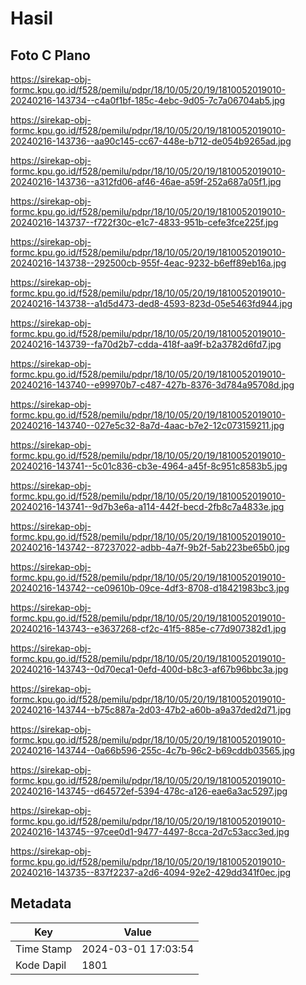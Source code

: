 # Hasil

## Foto C Plano

https://sirekap-obj-formc.kpu.go.id/f528/pemilu/pdpr/18/10/05/20/19/1810052019010-20240216-143734--c4a0f1bf-185c-4ebc-9d05-7c7a06704ab5.jpg

https://sirekap-obj-formc.kpu.go.id/f528/pemilu/pdpr/18/10/05/20/19/1810052019010-20240216-143736--aa90c145-cc67-448e-b712-de054b9265ad.jpg

https://sirekap-obj-formc.kpu.go.id/f528/pemilu/pdpr/18/10/05/20/19/1810052019010-20240216-143736--a312fd06-af46-46ae-a59f-252a687a05f1.jpg

https://sirekap-obj-formc.kpu.go.id/f528/pemilu/pdpr/18/10/05/20/19/1810052019010-20240216-143737--f722f30c-e1c7-4833-951b-cefe3fce225f.jpg

https://sirekap-obj-formc.kpu.go.id/f528/pemilu/pdpr/18/10/05/20/19/1810052019010-20240216-143738--292500cb-955f-4eac-9232-b6eff89eb16a.jpg

https://sirekap-obj-formc.kpu.go.id/f528/pemilu/pdpr/18/10/05/20/19/1810052019010-20240216-143738--a1d5d473-ded8-4593-823d-05e5463fd944.jpg

https://sirekap-obj-formc.kpu.go.id/f528/pemilu/pdpr/18/10/05/20/19/1810052019010-20240216-143739--fa70d2b7-cdda-418f-aa9f-b2a3782d6fd7.jpg

https://sirekap-obj-formc.kpu.go.id/f528/pemilu/pdpr/18/10/05/20/19/1810052019010-20240216-143740--e99970b7-c487-427b-8376-3d784a95708d.jpg

https://sirekap-obj-formc.kpu.go.id/f528/pemilu/pdpr/18/10/05/20/19/1810052019010-20240216-143740--027e5c32-8a7d-4aac-b7e2-12c073159211.jpg

https://sirekap-obj-formc.kpu.go.id/f528/pemilu/pdpr/18/10/05/20/19/1810052019010-20240216-143741--5c01c836-cb3e-4964-a45f-8c951c8583b5.jpg

https://sirekap-obj-formc.kpu.go.id/f528/pemilu/pdpr/18/10/05/20/19/1810052019010-20240216-143741--9d7b3e6a-a114-442f-becd-2fb8c7a4833e.jpg

https://sirekap-obj-formc.kpu.go.id/f528/pemilu/pdpr/18/10/05/20/19/1810052019010-20240216-143742--87237022-adbb-4a7f-9b2f-5ab223be65b0.jpg

https://sirekap-obj-formc.kpu.go.id/f528/pemilu/pdpr/18/10/05/20/19/1810052019010-20240216-143742--ce09610b-09ce-4df3-8708-d18421983bc3.jpg

https://sirekap-obj-formc.kpu.go.id/f528/pemilu/pdpr/18/10/05/20/19/1810052019010-20240216-143743--e3637268-cf2c-41f5-885e-c77d907382d1.jpg

https://sirekap-obj-formc.kpu.go.id/f528/pemilu/pdpr/18/10/05/20/19/1810052019010-20240216-143743--0d70eca1-0efd-400d-b8c3-af67b96bbc3a.jpg

https://sirekap-obj-formc.kpu.go.id/f528/pemilu/pdpr/18/10/05/20/19/1810052019010-20240216-143744--b75c887a-2d03-47b2-a60b-a9a37ded2d71.jpg

https://sirekap-obj-formc.kpu.go.id/f528/pemilu/pdpr/18/10/05/20/19/1810052019010-20240216-143744--0a66b596-255c-4c7b-96c2-b69cddb03565.jpg

https://sirekap-obj-formc.kpu.go.id/f528/pemilu/pdpr/18/10/05/20/19/1810052019010-20240216-143745--d64572ef-5394-478c-a126-eae6a3ac5297.jpg

https://sirekap-obj-formc.kpu.go.id/f528/pemilu/pdpr/18/10/05/20/19/1810052019010-20240216-143745--97cee0d1-9477-4497-8cca-2d7c53acc3ed.jpg

https://sirekap-obj-formc.kpu.go.id/f528/pemilu/pdpr/18/10/05/20/19/1810052019010-20240216-143735--837f2237-a2d6-4094-92e2-429dd341f0ec.jpg


## Metadata

| Key        | Value               |
| ---------- | ------------------- |
| Time Stamp | 2024-03-01 17:03:54 |
| Kode Dapil | 1801                |



